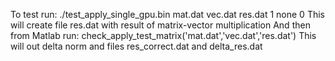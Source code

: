 
To test run:
./test_apply_single_gpu.bin mat.dat vec.dat res.dat 1 none 0
This will create file res.dat with result of matrix-vector multiplication
And then from Matlab run:
check_apply_test_matrix('mat.dat','vec.dat','res.dat')
This will out delta norm and files res_correct.dat and delta_res.dat